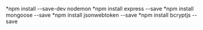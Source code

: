 *npm install --save-dev nodemon 
*npm install express --save
*npm install mongoose --save
*npm install jsonwebtoken --save
*npm install bcryptjs --save
